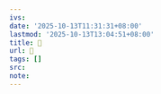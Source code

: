 ```yaml
---
ivs:
date: '2025-10-13T11:31:31+08:00'
lastmod: '2025-10-13T13:04:51+08:00'
title: 󰩱
url: 󰩱
tags: []
src:
note:
---
```

